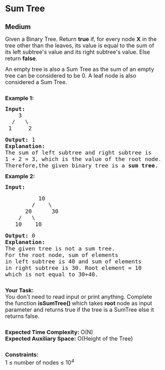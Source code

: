 # Sum Tree
##  Medium 
<div class="problem-statement">
                <p></p><div class="entry-content">
<p><span style="font-size:18px">Given a Binary Tree. Return <strong>true</strong>&nbsp;if, for every node <strong>X</strong>&nbsp;in the tree other than the&nbsp;leaves, its value is equal to the sum of its left subtree's value and its right subtree's value. Else return <strong>false</strong>.</span></p>

<p><span style="font-size:18px">An empty tree is also a Sum Tree as the sum of an empty tree can be considered to be 0. A leaf node is also considered a Sum Tree.</span></p>

<p><br>
<strong><span style="font-size:18px">Example 1:</span></strong></p>

<pre><span style="font-size:18px"><strong>Input:</strong>
    3
  /   \    
 1     2</span>

<span style="font-size:18px"><strong>Output:</strong> 1</span>
<span style="font-size:18px"><strong>Explanation:
</strong>The sum of left subtree and right subtree is
1 + 2 = 3, which is the value of the root node.
Therefore,the given binary tree is a <strong>sum tree</strong>.</span>
</pre>

<p><strong><span style="font-size:18px">Example 2:</span></strong></p>

<pre><strong><span style="font-size:18px">Input:</span></strong>

<span style="font-size:18px">          10
        /    \
      20      30
    /   \ 
   10    10</span>

<span style="font-size:18px"><strong>Output: </strong>0</span>
<span style="font-size:18px"><strong>Explanation:
</strong>The given tree is not a sum tree.
For the root node, sum of elements
in left subtree is 40 and sum of elements
in right subtree is 30. Root element = 10
which is not equal to 30+40.</span></pre>

<p><br>
<span style="font-size:18px"><strong>Your Task:&nbsp; </strong><br>
You don't need to read input or print anything. Complete the function <strong>isSumTree() </strong>which takes <strong>root </strong>node as input parameter and returns true if the tree is a SumTree else it returns false.</span></p>

<p><br>
<span style="font-size:18px"><strong>Expected Time Complexity: </strong>O(N)<br>
<strong>Expected Auxiliary Space:</strong> O(Height of the Tree</span><span style="font-size:18px">)</span></p>

<p><br>
<span style="font-size:18px"><strong>Constraints:</strong><br>
1 ≤ number of nodes ≤ 10<sup>4</sup></span></p>
</div>
 <p></p>
            </div>